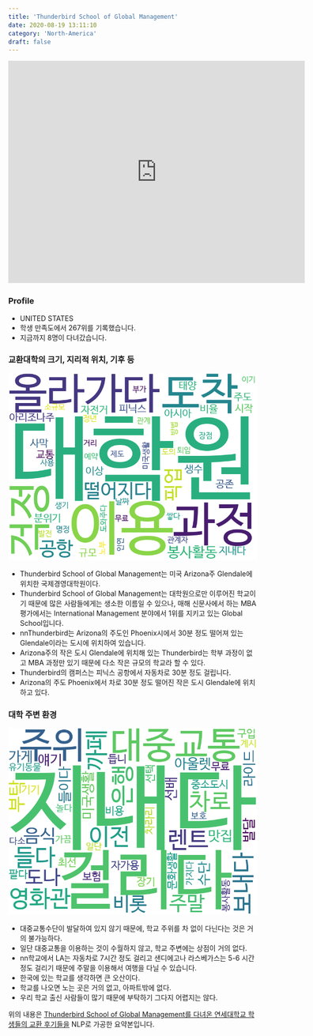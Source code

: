 ```yaml
---
title: 'Thunderbird School of Global Management'
date: 2020-08-19 13:11:10
category: 'North-America'
draft: false
---
```


<iframe
width="600"
height="450"
frameborder="0" style="border:0"
src="https://www.google.com/maps/embed/v1/place?key=AIzaSyC9e1AME-pVmWC4hBpFdu5S4dKzyepa3HQ&q=Thunderbird+School+of+Global+Management&center=33.4517623,-112.06864240000002&zoom=14" allowfullscreen>
</iframe>

### Profile

* UNITED STATES
* 학생 만족도에서 267위를 기록했습니다.
* 지금까지 8명이 다녀갔습니다. 

### 교환대학의 크기, 지리적 위치, 기후 등

![gen_info-WordCloud](../univ_wordclouds_okt/gen_info/US000179_gen_info_okt.png)

* Thunderbird School of Global Management는 미국 Arizona주 Glendale에 위치한 국제경영대학원이다.
* Thunderbird School of Global Management는 대학원으로만 이루어진 학교이기 때문에 많은 사람들에게는 생소한 이름일 수 있으나, 매해 신문사에서 하는 MBA 평가에서는 International Management 분야에서 1위를 지키고 있는 Global School입니다.
* nnThunderbird는 Arizona의 주도인 Phoenix시에서 30분 정도 떨어져 있는 Glendale이라는 도시에 위치하여 있습니다.
* Arizona주의 작은 도시 Glendale에 위치해 있는 Thunderbird는 학부 과정이 없고 MBA 과정만 있기 때문에 다소 작은 규모의 학교라 할 수 있다.
* Thunderbird의 캠퍼스는 피닉스 공항에서 자동차로 30분 정도 걸립니다.
* Arizona의 주도 Phoenix에서 차로 30분 정도 떨어진 작은 도시 Glendale에 위치하고 있다.


### 대학 주변 환경

![env_info-WordCloud](../univ_wordclouds_okt/env_info/US000179_env_info_okt.png)

* 대중교통수단이 발달하여 있지 않기 때문에, 학교 주위를 차 없이 다닌다는 것은 거의 불가능하다.
* 일단 대중교통을 이용하는 것이 수월하지 않고, 학교 주변에는 상점이 거의 없다.
* nn학교에서 LA는 자동차로 7시간 정도 걸리고 샌디에고나 라스베가스는 5-6 시간 정도 걸리기 때문에 주말을 이용해서 여행을 다닐 수 있습니다.
* 한국에 있는 학교를 생각하면 큰 오산이다.
* 학교를 나오면 노는 곳은 거의 없고, 아파트밖에 없다.
* 우리 학교 출신 사람들이 많기 때문에 부탁하기 그다지 어렵지는 않다.


위의 내용은 [Thunderbird School of Global Management를 다녀온 연세대학교 학생들의 교환 후기들을](http://oia.yonsei.ac.kr/partner/expReport.asp?ucode=US000179&bgbn=A) NLP로 가공한 요약본입니다. 
